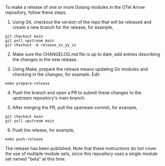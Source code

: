 To make a release of one or more Golang modules in the OTel Arrow
repository, follow these steps.

1. Using Git, checkout the version of the repo that will be released
   and create a new branch for the release, for example,

```
git checkout main
git pull upstream main
git checkout -b release_xx_yy_zz
```

2. Make sure the CHANGELOG.md file is up to date, add entries 
   describing the changes in the new release.

3. Using Make, prepare the release means updating Go modules and
   checking in the changes, for example.  Edit 

```
make prepare-release
```

4. Push the branch and open a PR to submit these changes to the
   upstream repository's main branch.

5. After merging the PR, pull the upstream commit, for example,

```
git checkout main
git pull upstream main
```

6. Push the release, for example,

```
make push-release
```

The release has been published.  Note that these instructions do not
cover the use of multiple module sets, since this repository uses a
single module set named "beta" at this time.
